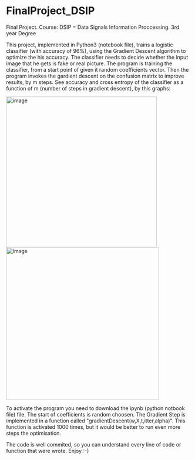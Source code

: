 # FinalProject_DSIP
Final Project. Course: DSIP = Data Signals Information Proccessing. 3rd year Degree

This project, implemented in Python3 (notebook file), trains a logistic classifier (with accuracy of 96%), using the Gradient Descent algorithm to optimize the his accuracy. The classifier needs to decide whether the input image that he gets is fake or real picture. The program is training the classifier, from a start point of given it random coefficients vector. Then the program invokes the gardient descent on the confusion matrix to improve results, by m steps. See accuracy and cross entropy of the classifier as a function of m (number of steps in gradient descent), by this graphs:

<img width="410" alt="image" src="https://user-images.githubusercontent.com/58309185/183515520-e61507a8-6ebe-478a-a11d-9066708c1681.png">

<img width="416" alt="image" src="https://user-images.githubusercontent.com/58309185/183515583-e381e428-cb45-4ae6-9972-cfa9896eb39e.png">

To activate the program you need to download the ipynb (python notbook file) file. The start of coefficients is random choosen.
The Gradient Step is implemented in a function called "gradientDescent(w,X,t,itter,alpha)".
This function is activated 1000 times, but it would be better to run even more steps the optimisation.

The code is well commited, so you can understand every line of code or function that were wrote.
Enjoy :-)
